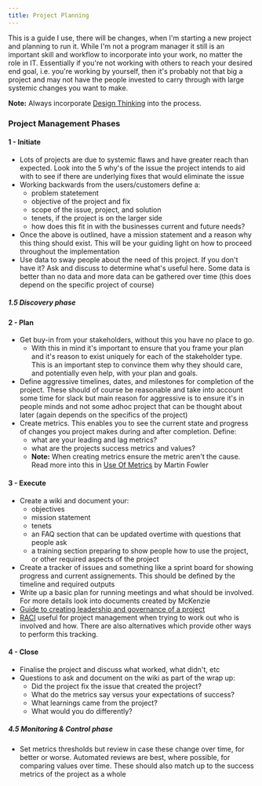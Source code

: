 ```yaml
---
title: Project Planning
---
```


This is a guide I use, there will be changes, when I'm starting a new project and planning to run it. While I'm not a program manager it still is an important skill and workflow to incorporate into your work, no matter the role in IT. Essentially if you're not working with others to reach your desired end goal, i.e. you're working by yourself, then it's probably not that big a project and may not have the people invested to carry through with large systemic changes you want to make.

**Note:** Always incorporate [Design Thinking](https://education.nsw.gov.au/teaching-and-learning/curriculum/key-learning-areas/stem/early-stage-1-to-stage-3/project-based-learning-and-design-thinking/phases-of-design-thinking) into the process.

### Project Management Phases

#### 1 - Initiate

- Lots of projects are due to systemic flaws and have greater reach than expected. Look into the 5 why's of the issue the project intends to aid with to see if there are underlying fixes that would eliminate the issue
- Working backwards from the users/customers define a:
  - problem statetement
  - objective of the project and fix
  - scope of the issue, project, and solution
  - tenets, if the project is on the larger side
  - how does this fit in with the businesses current and future needs?
- Once the above is outlined, have a mission statement and a reason why this thing should exist. This will be your guiding light on how to proceed throughout the implementation
- Use data to sway people about the need of this project. If you don't have it? Ask and discuss to determine what's useful here. Some data is better than no data and more data can be gathered over time (this does depend on the specific project of course)

##### 1.5 Discovery phase

#### 2 - Plan

- Get buy-in from your stakeholders, without this you have no place to go.
  - With this in mind it's important to ensure that you frame your plan and it's reason to exist uniquely for each of the stakeholder type. This is an important step to convince them why they should care, and potentially even help, with your plan and goals.
- Define aggressive timelines, dates, and milestones for completion of the project. These should of course be reasonable and take into account some time for slack but main reason for aggressive is to ensure it's in people minds and not some adhoc project that can be thought about later (again depends on the specifics of the project)
- Create metrics. This enables you to see the current state and progress of changes you project makes during and after completion. Define:
  - what are your leading and lag metrics?
  - what are the projects success metrics and values?
  - **Note:** When creating metrics ensure the metric aren't the cause. Read more into this in [Use Of Metrics](https://www.martinfowler.com/articles/useOfMetrics.html) by Martin Fowler

#### 3 - Execute

- Create a wiki and document your:
  - objectives
  - mission statement
  - tenets
  - an FAQ section that can be updated overtime with questions that people ask
  - a training section preparing to show people how to use the project, or other required aspects of the project
- Create a tracker of issues and something like a sprint board for showing progress and current assignements. This should be defined by the timeline and required outputs
- Write up a basic plan for running meetings and what should be involved. For more details look into documents created by McKenzie
- [Guide to creating leadership and governance of a project](https://opensource.guide/leadership-and-governance/)
- [RACI](https://racichart.org/the-raci-model/) useful for project management when trying to work out who is involved and how. There are also alternatives which provide other ways to perform this tracking.

#### 4 - Close

- Finalise the project and discuss what worked, what didn't, etc
- Questions to ask and document on the wiki as part of the wrap up:
  - Did the project fix the issue that created the project?
  - What do the metrics say versus your expectations of success?
  - What learnings came from the project?
  - What would you do differently?

##### 4.5 Monitoring & Control phase

- Set metrics thresholds but review in case these change over time, for better or worse. Automated reviews are best, where possible, for comparing values over time. These should also match up to the success metrics of the project as a whole
